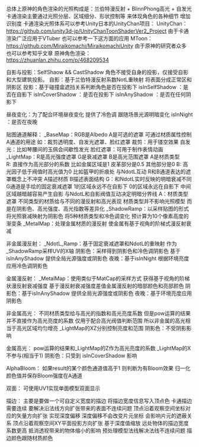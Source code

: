总体上原神的角色渲染的光照构成是：兰伯特漫反射 + BlinnPhong高光 + 自发光  
卡通渲染主要通过光照分层、区域细分、形状控制等 来体现角色的各种细节 增加识别度
卡通渲染光照体系可以参考Unity日本的UnityChan项目：
    UnityChan：https://github.com/unity3d-jp/UnityChanToonShaderVer2_Project
由于卡通渲染广泛应用于VTuber 也可以参考一下这方面的应用
    MToon：https://github.com/Miraikomachi/MiraikomachiUnity
由于原神的研究者众多 也可以参考知乎文章
    原神角色渲染：https://zhuanlan.zhihu.com/p/468209534

自影与投影：SelfShaow && CastShadow
    角色不接受自身的投影，仅接受自影和大型建筑投影。
    自影：基于兰伯特漫反射系数NotL重映射 将表面分成正常区和阴影区
    投影：基于碰撞盒遮挡关系判断角色是否在投影下
isInSelfShadow ：是否在自影下
isInCoverShadow ：是否在投影下
isInAnyShadow ：是否在任何阴影下

昼夜变化：为了配合环境昼夜变化 提供了冷色调 跟随场景光源明暗变化
isInNight ：是否在夜晚

贴图通道解释：
    _BaseMap：RGB是Albedo A是可选的遮罩
        可通过材质属性控制A通道的用途 如：裁剪透明度、自发光遮罩、脸红遮罩
        裁剪：用于镂空效果
        自发光：比如琴腰间的玉佩会间歇性发光
        脸红遮罩：可用于制作表情动画
    _LightMap：R是高光强度遮罩  G是衰减遮罩  B是高光范围遮罩  A是材质类型     
        R: 直接作为高光部分的系数 比如金属区域是1 皮革部分是0.5 其他部分是0
        B: 高光因子低于阀值时高光值为0 比如盔甲的折痕处 与NdotL互动
            R和B通道表达的遮罩概念上不冲突 A描述材质 B描述表面结构
        G：和NdotL实时反映的明暗衰减不同 G通道是手绘的固定衰减遮罩
            1的区域永远不在自影下 0的区域永远在自影下
            中间区域越暗越容易产生自影 与NdotL和自影阀值互动决定明暗分界线
        A：材质类型遮罩 不同类型的材质给与不同的漫反射和高光表现
            材质类型并不影响光照模型 而是在阴影色、高光强度、高光指数等差异化
    _ShadowRamp：以采样贴图的形式将光照衰减映射为阴影色
            将5种材质类型和冷色调变化 预计算为10个像素高度的渐变条
    _MetalMap：处理金属材质的漫反射 使金属有基于视角的阶梯式漫反射衰减

非金属漫反射：
    _NdotL_Ramp：基于固定衰减遮罩和NdotL的重映射 作为_ShadowRamp采样UV的X轴
    阴影色：采样得到阴影色和冷色调阴影色
        基于isInAnyShadow 提供全局光源强度或阴影色
    夜晚：基于isInNight 根据环境亮度应用冷色调阴影色

金属漫反射：
    _MetalMap：使用类似于MatCap的采样方式 获得基于视角的阶梯状漫反射衰减强度
        基于漫反射衰减强度差值金属漫反射的暗部颜色和亮部颜色
    阴影色：基于isInAnyShadow 提供全局光源强度或阴影色
    夜晚：基于环境亮度应用阴影色

非金属高光：
    不同材质类型给与高光的指数和高光亮度系数
    但是pow运算的结果并不直接作为高光亮度的系数 仅用于配合高光阀值判断范围
    所以非金属的高光相当于高光区域均匀增亮 _LightMap的XZ分别控制亮度和范围
    阴影色：不受阴影影响

金属高光：
    pow运算的结果和_LightMap的Z作为高光亮度的系数 _LightMap的X不参与(相当于1)
    阴影色：只受到 isInCoverShadow 影响

AlphaBloom：
    如果result的某个颜色通道值高于1 则判断为有Bloom效果
    归一化颜色值并保存Bloom强度在A通道

双面：
    可使用UV1实现单面模型双面显示

描边：
    主要是要做一个可自定义宽度的描边 将描边宽度信息写入顶点色
    卡通描边需要连续 要解决沿法线方向扩张带来的表面不连续问题
        顶点沿着观察空间坐标对应的矢量方向扩张 实现深度偏移
            深度偏移不会改变片元坐标 会影响片元的遮蔽关系
        顶点沿着观察空间XY平面投影方向扩张 基于深度值缩放
            远处物体的描边宽度系数更高 抵消透视带来的物体缩小的影响
        预处理模型法线解决法线不连续问题
    描边颜色跟随材质颜色